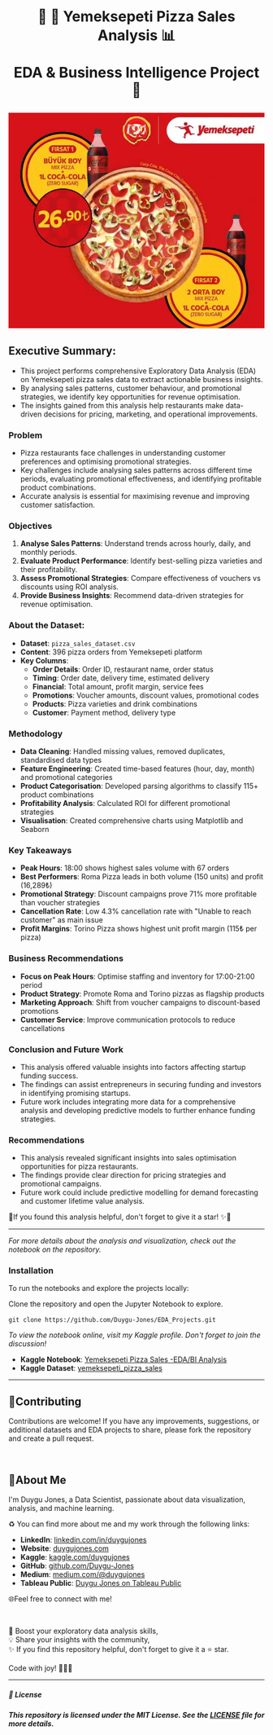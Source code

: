 <h1 align="center">
📍 🍕 Yemeksepeti Pizza Sales Analysis 📊
  
EDA & Business Intelligence Project 🚀
</h1>

<p align="center">
  <img src="https://github.com/Duygu-Jones/EDA_Projects/blob/main/Yemeksepeti-PizzaSales-EDA-BI%20Analysis/img.jpg">
</p>

## Executive Summary:

- This project performs comprehensive Exploratory Data Analysis (EDA) on Yemeksepeti pizza sales data to extract actionable business insights.
- By analysing sales patterns, customer behaviour, and promotional strategies, we identify key opportunities for revenue optimisation.
- The insights gained from this analysis help restaurants make data-driven decisions for pricing, marketing, and operational improvements.

### Problem

- Pizza restaurants face challenges in understanding customer preferences and optimising promotional strategies.
- Key challenges include analysing sales patterns across different time periods, evaluating promotional effectiveness, and identifying profitable product combinations.
- Accurate analysis is essential for maximising revenue and improving customer satisfaction.

### Objectives

1. **Analyse Sales Patterns**: Understand trends across hourly, daily, and monthly periods.
2. **Evaluate Product Performance**: Identify best-selling pizza varieties and their profitability.
3. **Assess Promotional Strategies**: Compare effectiveness of vouchers vs discounts using ROI analysis.
4. **Provide Business Insights**: Recommend data-driven strategies for revenue optimisation.

### About the Dataset:

- **Dataset**: `pizza_sales_dataset.csv`
- **Content**: 396 pizza orders from Yemeksepeti platform
- **Key Columns**:
    - **Order Details**: Order ID, restaurant name, order status
    - **Timing**: Order date, delivery time, estimated delivery
    - **Financial**: Total amount, profit margin, service fees
    - **Promotions**: Voucher amounts, discount values, promotional codes
    - **Products**: Pizza varieties and drink combinations
    - **Customer**: Payment method, delivery type

### Methodology

- **Data Cleaning**: Handled missing values, removed duplicates, standardised data types
- **Feature Engineering**: Created time-based features (hour, day, month) and promotional categories
- **Product Categorisation**: Developed parsing algorithms to classify 115+ product combinations
- **Profitability Analysis**: Calculated ROI for different promotional strategies
- **Visualisation**: Created comprehensive charts using Matplotlib and Seaborn

### Key Takeaways

- **Peak Hours**: 18:00 shows highest sales volume with 67 orders
- **Best Performers**: Roma Pizza leads in both volume (150 units) and profit (16,289₺)
- **Promotional Strategy**: Discount campaigns prove 71% more profitable than voucher strategies
- **Cancellation Rate**: Low 4.3% cancellation rate with "Unable to reach customer" as main issue
- **Profit Margins**: Torino Pizza shows highest unit profit margin (115₺ per pizza)

### Business Recommendations

- **Focus on Peak Hours**: Optimise staffing and inventory for 17:00-21:00 period
- **Product Strategy**: Promote Roma and Torino pizzas as flagship products
- **Marketing Approach**: Shift from voucher campaigns to discount-based promotions
- **Customer Service**: Improve communication protocols to reduce cancellations

  
### Conclusion and Future Work

- This analysis offered valuable insights into factors affecting startup funding success.
- The findings can assist entrepreneurs in securing funding and investors in identifying promising startups.
- Future work includes integrating more data for a comprehensive analysis and developing predictive models to further enhance funding strategies.

### Recommendations

- This analysis revealed significant insights into sales optimisation opportunities for pizza restaurants.
- The findings provide clear direction for pricing strategies and promotional campaigns.
- Future work could include predictive modelling for demand forecasting and customer lifetime value analysis.

📍If you found this analysis helpful, don't forget to give it a star! ✨🌟

---

*For more details about the analysis and visualization, check out the notebook on the repository.*

### Installation

To run the notebooks and explore the projects locally:

Clone the repository and open the Jupyter Notebook to explore.

    git clone https://github.com/Duygu-Jones/EDA_Projects.git


*To view the notebook online, visit my Kaggle profile. Don't forget to join the discussion!*

- **Kaggle Notebook**: [Yemeksepeti Pizza Sales -EDA/BI Analysis](https://www.kaggle.com/code/duygujones/yemeksepeti-pizza-sales-eda-bi-analysis/edit)
- **Kaggle Dataset**: [yemeksepeti_pizza_sales](https://www.kaggle.com/datasets/duygujones/yemeksepeti-pizzasales)

---

## 🤝Contributing

Contributions are welcome! If you have any improvements, suggestions, or additional datasets and EDA projects to share, please fork the repository and create a pull request.

<br>

## 🌱About Me 

I'm Duygu Jones, a Data Scientist, passionate about data visualization, analysis, and machine learning. 

♻️ You can find more about me and my work through the following links:

- **LinkedIn**: [linkedin.com/in/duygujones](https://www.linkedin.com/in/duygujones/)
- **Website**: [duygujones.com](https://duygujones.vercel.app/)
- **Kaggle**: [kaggle.com/duygujones](https://www.kaggle.com/duygujones)
- **GitHub**: [github.com/Duygu-Jones](https://github.com/Duygu-Jones)
- **Medium**: [medium.com/@duygujones](https://medium.com/@duygujones)
- **Tableau Public**: [Duygu Jones on Tableau Public](https://public.tableau.com/app/profile/duygu.jones/vizzes)

🌐Feel free to connect with me!

<br>

🎯 Boost your exploratory data analysis skills,<br>
💡 Share your insights with the community,<br>
✨ If you find this repository helpful, don't forget to give it a ⭐ star.<br>

Code with joy! 👩‍💻✨

---



##### 📜 License

##### This repository is licensed under the MIT License. See the [LICENSE](LICENSE) file for more details.
